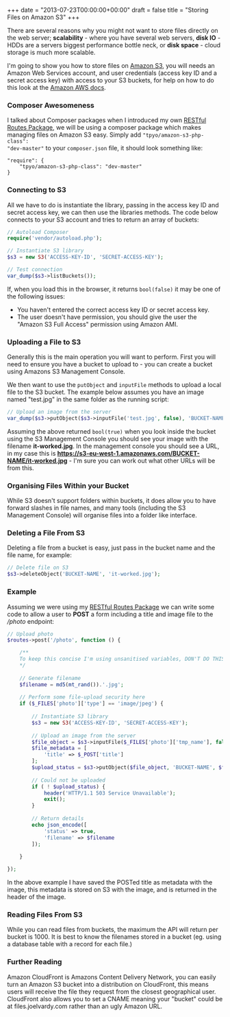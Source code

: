 +++
date = "2013-07-23T00:00:00+00:00"
draft = false
title = "Storing Files on Amazon S3"
+++

There are several reasons why you might not want to store files directly on the web server; **scalability** - where you have several web servers, **disk IO** - HDDs are a servers biggest performance bottle neck, or **disk space** - cloud storage is much more scalable.

I'm going to show you how to store files on <a href="http://aws.amazon.com/s3/" title="Amazon Simple Storage Service" data-analytics="Amazon S3">Amazon S3</a>, you will needs an Amazon Web Services account, and user credentials (access key ID and a secret access key) with access to your S3 buckets, for help on how to do this look at the <a href="http://docs.aws.amazon.com/IAM/latest/UserGuide/Using_SettingUpUser.html" title="Adding an IAM User to Your AWS Account" data-analytics="Amazon AWS">Amazon AWS docs</a>.

### Composer Awesomeness
I talked about Composer packages when I introduced my own <a href="/writing/restful-routes" title="RESTful Routes Package">RESTful Routes Package</a>, we will be using a composer package which makes managing files on Amazon S3 easy. Simply add <code class="language-markup">"tpyo/amazon-s3-php-class": "dev-master"</code> to your <code>composer.json</code> file, it should look something like:
```markup
"require": {
    "tpyo/amazon-s3-php-class": "dev-master"
}
```

### Connecting to S3
All we have to do is instantiate the library, passing in the access key ID and secret access key, we can then use the libraries methods. The code below connects to your S3 account and tries to return an array of buckets:
```php
// Autoload Composer
require('vendor/autoload.php');

// Instantiate S3 library
$s3 = new S3('ACCESS-KEY-ID', 'SECRET-ACCESS-KEY');

// Test connection
var_dump($s3->listBuckets());
```
If, when you load this in the browser, it returns <code class="language-markup">bool(false)</code> it may be one of the following issues:

 * You haven't entered the correct access key ID or secret access key.
 * The user doesn't have permission, you should give the user the "Amazon S3 Full Access" permission using Amazon AMI.

### Uploading a File to S3
Generally this is the main operation you will want to perform. First you will need to ensure you have a bucket to upload to - you can create a bucket using Amazons S3 Management Console.

We then want to use the <code class="language-php">putObject</code> and <code class="language-php">inputFile</code> methods to upload a local file to the S3 bucket. The example below assumes you have an image named "test.jpg" in the same folder as the running script:
```php
// Upload an image from the server
var_dump($s3->putObject($s3->inputFile('test.jpg', false), 'BUCKET-NAME', 'it-worked.jpg', S3::ACL_PUBLIC_READ));
```
Assuming the above returned <code class="language-markup">bool(true)</code> when you look inside the bucket using the S3 Management Console you should see your image with the filename **it-worked.jpg**. In the management console you should see a URL, in my case this is **https://s3-eu-west-1.amazonaws.com/BUCKET-NAME/it-worked.jpg** - I'm sure you can work out what other URLs will be from this.

### Organising Files Within your Bucket
While S3 doesn't support folders within buckets, it does allow you to have forward slashes in file names, and many tools (including the S3 Management Console) will organise files into a folder like interface.

### Deleting a File From S3
Deleting a file from a bucket is easy, just pass in the bucket name and the file name, for example:
```php
// Delete file on S3
$s3->deleteObject('BUCKET-NAME', 'it-worked.jpg');
```

### Example
Assuming we were using my <a href="/writing/restful-routes" title="RESTful Routes Package">RESTful Routes Package</a> we can write some code to allow a user to **POST** a form including a title and image file to the */photo* endpoint:
```php
// Upload photo
$routes->post('/photo', function () {

    /**
    To keep this concise I'm using unsanitised variables, DON'T DO THIS!
    */
    
    // Generate filename
    $filename = md5(mt_rand()).'.jpg';
    
    // Perform some file-upload security here
    if ($_FILES['photo']['type'] == 'image/jpeg') {
    
        // Instantiate S3 library
        $s3 = new S3('ACCESS-KEY-ID', 'SECRET-ACCESS-KEY');
        
        // Upload an image from the server
        $file_object = $s3->inputFile($_FILES['photo']['tmp_name'], false);
        $file_metadata = [
            'title' => $_POST['title']
        ];
        $upload_status = $s3->putObject($file_object, 'BUCKET-NAME', $filename, S3::ACL_PUBLIC_READ, $file_metadata);
        
        // Could not be uploaded
        if ( ! $upload_status) {
            header('HTTP/1.1 503 Service Unavailable');
            exit();
        }
        
        // Return details
        echo json_encode([
            'status' => true,
            'filename' => $filename
        ]);
    
    }

});
```
In the above example I have saved the POSTed title as metadata with the image, this metadata is stored on S3 with the image, and is returned in the header of the image.

### Reading Files From S3
While you can read files from buckets, the maximum the API will return per bucket is 1000. It is best to know the filenames stored in a bucket (eg. using a database table with a record for each file.)

### Further Reading
Amazon CloudFront is Amazons Content Delivery Network, you can easily turn an Amazon S3 bucket into a distribution on CloudFront, this means users will receive the file they request from the closest geographical user. CloudFront also allows you to set a CNAME meaning your "bucket" could be at files.joelvardy.com rather than an ugly Amazon URL.
